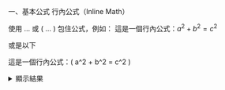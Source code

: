 一、基本公式
行內公式（Inline Math）

使用 $...$ 或 \( ... \) 包住公式，例如：
這是一個行內公式：$a^2 + b^2 = c^2$

或是以下

這是一個行內公式：\( a^2 + b^2 = c^2 \)

<details>
<Summary>
顯示結果
</Summary>
<img src="001.jpg" />
</details>



